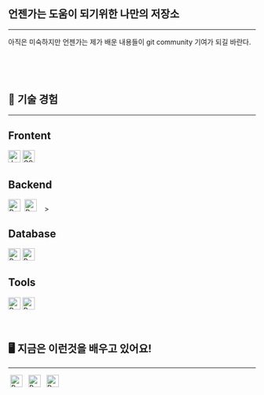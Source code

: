 ## **언젠가는 도움이 되기위한 나만의 저장소**
___
아직은 미숙하지만 언젠가는 제가 배운 내용들이 git community 기여가 되길 바란다.

&nbsp;
>
&nbsp;
>
## 📌 **기술 경험**  
---
## Frontent
<img src="https://img.shields.io/badge/JavaScript-282C34?logo=javascript&logoColor=#EBADAE" alt="JavaScript logo" title="JavaScript" height="25" />&nbsp;<img src="https://img.shields.io/badge/CSS3-282C34?logo=css3&logoColor=1572B6" alt="CSS logo" title="CSS" height="25" />

## Backend
<img alt="Python" src ="https://img.shields.io/badge/java-282C34?logo=java&logoColor=90A6CB" height="25"/>
&nbsp;<img alt="Python" src ="https://img.shields.io/badge/spring-282C34?logo=spring&logoColor=#90A6CB" height="25"/>&nbsp;
&nbsp;
>

## Database
<img alt="Python" src ="https://img.shields.io/badge/oracle-282C34?logo=oracle&logoColor=6F3C33" height="25"/>&nbsp;<img alt="Python" src ="https://img.shields.io/badge/mysql-282C34?logo=mysql&logoColor=90A6CB" height="25"/>&nbsp;
&nbsp;
>

## Tools
<img alt="Python" src ="https://img.shields.io/badge/vscode-282C34?logo=visual-studio-code&logoColor=239DEF" height="25"/>&nbsp;<img alt="Python" src ="https://img.shields.io/badge/intellij-282C34?logo=jetbrains&logoColor=20IDEA" height="25"/>&nbsp;
&nbsp;
>

&nbsp;
## 🖥️ **지금은 이런것을 배우고 있어요!**
___
&nbsp;<img alt="Python" src ="https://img.shields.io/badge/Vue.js-%232c3e50?logo=Vue.js&logoColor=#90A6CB" height="25"/>&nbsp;
&nbsp;<img alt="Python" src ="https://img.shields.io/badge/docker-%232c3e50?logo=docker&logoColor=#90A6CB" height="25"/>&nbsp;
&nbsp;<img alt="Python" src ="https://img.shields.io/badge/security-%232c3e50?logo=springsecurity&logoColor=#90A6CB" height="25"/>


